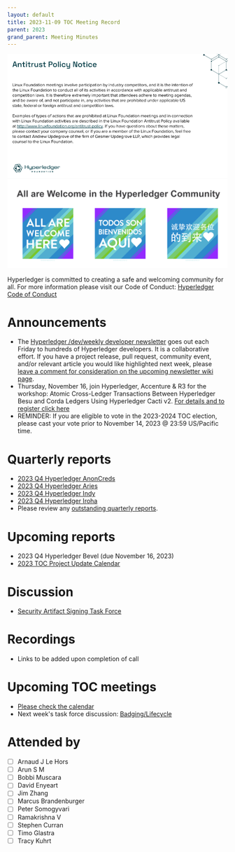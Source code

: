 ```yaml
---
layout: default
title: 2023-11-09 TOC Meeting Record
parent: 2023
grand_parent: Meeting Minutes
---
```

![Antitrust Policy Notice](../images/antitrust-policy-notice.png "Antitrust Policy Notice")
![All are Welcome in the Hyperledger Community](../images/all-are-welcome.png "All are Welcome in the Hyperledger Community")

Hyperledger is committed to creating a safe and welcoming community for all. For more information please visit our Code of Conduct: [Hyperledger Code of Conduct](https://toc.hyperledger.org/governing-documents/code-of-conduct.html)

# Announcements
* The [Hyperledger /dev/weekly developer newsletter](https://wiki.hyperledger.org/pages/viewpage.action?pageId=39618905) goes out each Friday to hundreds of Hyperledger developers. It is a collaborative effort. If you have a project release, pull request, community event, and/or relevant article you would like highlighted next week, please [leave a comment for consideration on the upcoming newsletter wiki page](https://wiki.hyperledger.org/display/DR/2023).
* Thursday, November 16, join Hyperledger, Accenture & R3 for the workshop: Atomic Cross-Ledger Transactions Between Hyperledger Besu and Corda Ledgers Using Hyperledger Cacti v2. [For details and to register click here](https://zoom.us/meeting/register/tJUuce6tpzsqEt2DvUErQ0LnW1qsC0PCT9Dz#/registration) 
* REMINDER: If you are eligible to vote in the 2023-2024 TOC election, please cast your vote prior to November 14, 2023 @ 23:59 US/Pacific time.

# Quarterly reports
* [2023 Q4 Hyperledger AnonCreds](https://github.com/hyperledger/toc/pull/180)
* [2023 Q4 Hyperledger Aries](https://github.com/hyperledger/toc/pull/181)
* [2023 Q4 Hyperledger Indy](https://github.com/hyperledger/toc/pull/182)
* [2023 Q4 Hyperledger Iroha](https://github.com/hyperledger/toc/pull/183)
* Please review any [outstanding quarterly reports](https://github.com/hyperledger/toc/pulls?q=is%3Apr+is%3Aopen+label%3Aquarterly-report+user-review-requested%3A%40me).

# Upcoming reports
* 2023 Q4 Hyperledger Bevel (due November 16, 2023)
* [2023 TOC Project Update Calendar](../../project-reports/2023/2023-updates.md)

# Discussion
* [Security Artifact Signing Task Force](https://github.com/hyperledger/toc/issues/49)

# Recordings
* Links to be added upon completion of call

# Upcoming TOC meetings
* [Please check the calendar](https://lists.hyperledger.org/g/toc/calendar)
* Next week's task force discussion: [Badging/Lifecycle](https://github.com/hyperledger/toc/issues/50)

# Attended by
* [ ] Arnaud J Le Hors
* [ ] Arun S M
* [ ] Bobbi Muscara
* [ ] David Enyeart
* [ ] Jim Zhang
* [ ] Marcus Brandenburger
* [ ] Peter Somogyvari
* [ ] Ramakrishna V
* [ ] Stephen Curran
* [ ] Timo Glastra
* [ ] Tracy Kuhrt